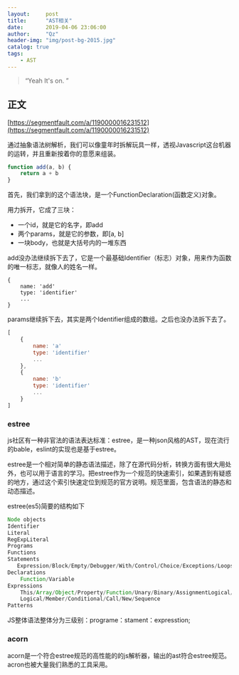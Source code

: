 ```yaml
---
layout:     post
title:      "AST相关"
date:       2019-04-06 23:06:00
author:     "Qz"
header-img: "img/post-bg-2015.jpg"
catalog: true
tags:
    - AST
---
```


> “Yeah It's on. ”


## 正文

[https://segmentfault.com/a/1190000016231512](https://segmentfault.com/a/1190000016231512)


通过抽象语法树解析，我们可以像童年时拆解玩具一样，透视Javascript这台机器的运转，并且重新按着你的意愿来组装。


```javascript
function add(a, b) {
    return a + b
}
```

首先，我们拿到的这个语法块，是一个FunctionDeclaration(函数定义)对象。



用力拆开，它成了三块：

* 一个id，就是它的名字，即add
* 两个params，就是它的参数，即[a, b]
* 一块body，也就是大括号内的一堆东西

add没办法继续拆下去了，它是一个最基础Identifier（标志）对象，用来作为函数的唯一标志，就像人的姓名一样。

```
{
    name: 'add'
    type: 'identifier'
    ...
}
```


params继续拆下去，其实是两个Identifier组成的数组。之后也没办法拆下去了。

```javascript
[
    {
        name: 'a'
        type: 'identifier'
        ...
    },
    {
        name: 'b'
        type: 'identifier'
        ...
    }
]
```




### estree


js社区有一种非官法的语法表达标准：estree，是一种json风格的AST，现在流行的bable，eslint的实现也是基于estree。



estree是一个相对简单的静态语法描述，除了在源代码分析，转换方面有很大用处外，也可以用于语言的学习。把estree作为一个规范的快速索引，如果遇到有疑惑的地方，通过这个索引快速定位到规范的官方说明。规范里面，包含语法的静态和动态描述。


estree(es5)简要的结构如下

```javascript
Node objects
Identifier
Literal
RegExpLiteral
Programs
Functions
Statements
   Expression/Block/Empty/Debugger/With/Control/Choice/Exceptions/Loops
Declarations
    Function/Variable
Expressions
    This/Array/Object/Property/Function/Unary/Binary/AssignmentLogical/
    Logical/Member/Conditional/Call/New/Sequence
Patterns
```

JS整体语法整体分为三级别：programe：stament：expresstion;



### acorn


acorn是一个符合estree规范的高性能的的js解析器，输出的ast符合estree规范。acron也被大量我们熟悉的工具采用。





















